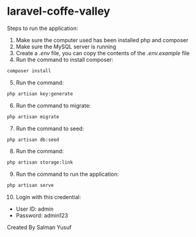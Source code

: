 # laravel-coffe-valley

Steps to run the application:

1. Make sure the computer used has been installed php and composer
2. Make sure the MySQL server is running
3. Create a *.env* file, you can copy the contents of the *.env.example* file
4. Run the command to install composer:
```bash
composer install
```
5. Run the command:
```bash
php artisan key:generate
```
6. Run the command to migrate:
```bash
php artisan migrate
```
7. Run the command to seed:
```bash
php artisan db:seed
```
8. Run the command:
```bash
php artisan storage:link
```
9. Run the command to run the application:
```bash
php artisan serve
```
10. Login with this credential:
- User ID: admin
- Password: admin123

Created By Salman Yusuf
